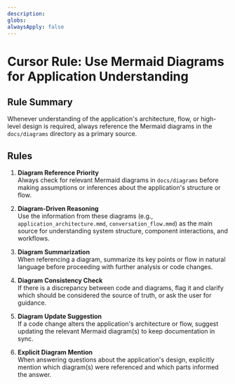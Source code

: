 ```yaml
---
description: 
globs: 
alwaysApply: false
---
```

# Cursor Rule: Use Mermaid Diagrams for Application Understanding

## Rule Summary
Whenever understanding of the application's architecture, flow, or high-level design is required, always reference the Mermaid diagrams in the `docs/diagrams` directory as a primary source.

## Rules

1. **Diagram Reference Priority**  
   Always check for relevant Mermaid diagrams in `docs/diagrams` before making assumptions or inferences about the application's structure or flow.

2. **Diagram-Driven Reasoning**  
   Use the information from these diagrams (e.g., `application_architecture.mmd`, `conversation_flow.mmd`) as the main source for understanding system structure, component interactions, and workflows.

3. **Diagram Summarization**  
   When referencing a diagram, summarize its key points or flow in natural language before proceeding with further analysis or code changes.

4. **Diagram Consistency Check**  
   If there is a discrepancy between code and diagrams, flag it and clarify which should be considered the source of truth, or ask the user for guidance.

5. **Diagram Update Suggestion**  
   If a code change alters the application's architecture or flow, suggest updating the relevant Mermaid diagram(s) to keep documentation in sync.

6. **Explicit Diagram Mention**  
   When answering questions about the application's design, explicitly mention which diagram(s) were referenced and which parts informed the answer. 